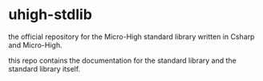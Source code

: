 # uhigh-stdlib
the official repository for the Micro-High standard library written in Csharp and Micro-High.

this repo contains the documentation for the standard library and the standard library itself.

